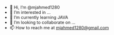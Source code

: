 - 👋 Hi, I’m @mjahmed1280
- 👀 I’m interested in ...
- 🌱 I’m currently learning JAVA    
- 💞️ I’m looking to collaborate on ...
- 📫 How to reach me at mjahmed1280@gmail.com

<!---
mjahmed1280/mjahmed1280 is a ✨ special ✨ repository because its `README.md` (this file) appears on your GitHub profile.
You can click the Preview link to take a look at your changes.
--->
